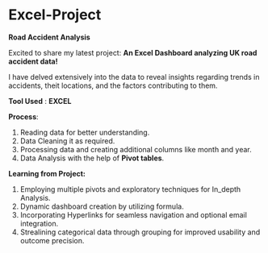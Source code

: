 # Excel-Project
**Road Accident Analysis**

Excited to share my latest project: **An Excel Dashboard analyzing UK road accident data!**

I have delved extensively into the data to reveal insights regarding trends in accidents, theit locations, and the factors contributing to them.

**Tool Used** : **EXCEL**

**Process**:

 1. Reading data for better understanding.
 2. Data Cleaning it as required.
 3. Processing data and creating additional columns like month and year.
 4. Data Analysis with the help of **Pivot tables**.

**Learning from Project:**

 1. Employing multiple pivots and exploratory techniques for In_depth Analysis.
 2. Dynamic dashboard creation by utilizing formula.
 3. Incorporating Hyperlinks for seamless navigation and optional email integration.
 4. Strealining categorical data through grouping for improved usability and outcome precision.
